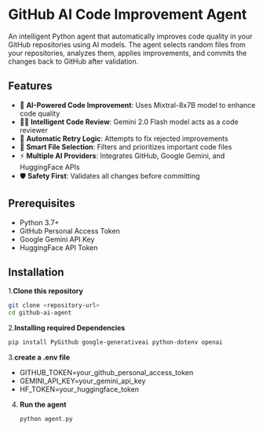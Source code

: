 # GitHub AI Code Improvement Agent

An intelligent Python agent that automatically improves code quality in your GitHub repositories using AI models. The agent selects random files from your repositories, analyzes them, applies improvements, and commits the changes back to GitHub after validation.

## Features

- 🤖 **AI-Powered Code Improvement**: Uses Mixtral-8x7B model to enhance code quality
- 👨‍⚖️ **Intelligent Code Review**: Gemini 2.0 Flash model acts as a code reviewer
- 🔄 **Automatic Retry Logic**: Attempts to fix rejected improvements
- 📂 **Smart File Selection**: Filters and prioritizes important code files
- ⚡ **Multiple AI Providers**: Integrates GitHub, Google Gemini, and HuggingFace APIs
- 🛡️ **Safety First**: Validates all changes before committing

## Prerequisites

- Python 3.7+
- GitHub Personal Access Token
- Google Gemini API Key
- HuggingFace API Token

## Installation

1.**Clone this repository**
```bash
git clone <repository-url>
cd github-ai-agent
```

2.**Installing required Dependencies**
```bash
pip install PyGithub google-generativeai python-dotenv openai
```

3.**create a .env file**
- GITHUB_TOKEN=your_github_personal_access_token
- GEMINI_API_KEY=your_gemini_api_key
- HF_TOKEN=your_huggingface_token

4. **Run the agent**
   ``` bash
   python agent.py
   ```


